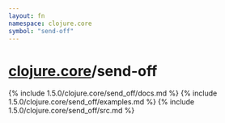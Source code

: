 ```yaml
---
layout: fn
namespace: clojure.core
symbol: "send-off"
---
```


# [clojure.core](../)/send-off

{% include 1.5.0/clojure.core/send_off/docs.md %}
{% include 1.5.0/clojure.core/send_off/examples.md %}
{% include 1.5.0/clojure.core/send_off/src.md %}

